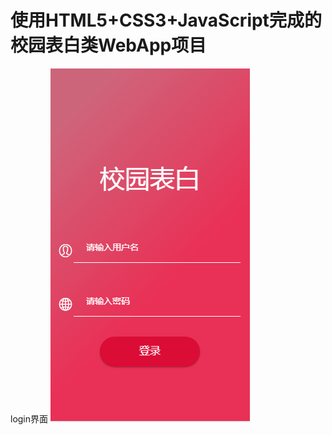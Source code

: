 # 使用HTML5+CSS3+JavaScript完成的校园表白类WebApp项目

login界面
![image](https://github.com/JK-HU/Campus-confession/blob/master/Image/login.png)


